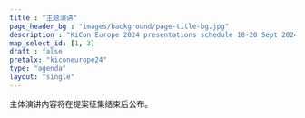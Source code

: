 ```yaml
---
title : "主题演讲"
page_header_bg : "images/background/page-title-bg.jpg"
description : "KiCon Europe 2024 presentations schedule 18-20 Sept 2024."
map_select_id: [1, 3]
draft : false
pretalx: "kiconeurope24"
type: "agenda"
layout: "single"
---
```


主体演讲内容将在提案征集结束后公布。